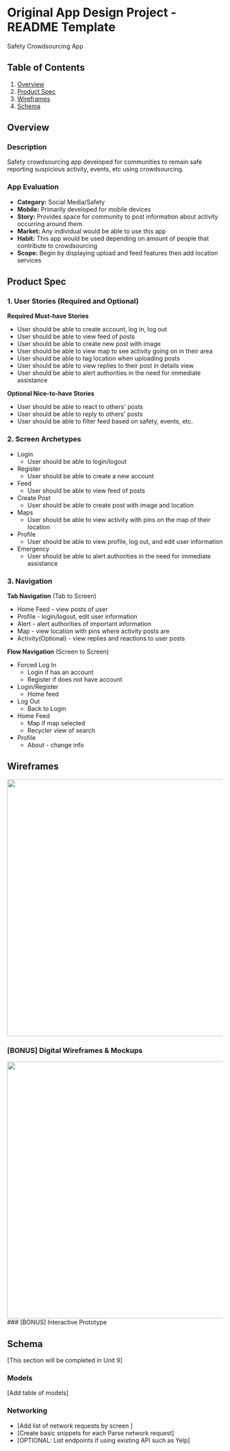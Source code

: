 Original App Design Project - README Template
===

Safety Crowdsourcing App

## Table of Contents
1. [Overview](#Overview)
1. [Product Spec](#Product-Spec)
1. [Wireframes](#Wireframes)
2. [Schema](#Schema)

## Overview
### Description
Safety crowdsourcing app developed for communities to remain safe reporting suspicious activity, events, etc using crowdsourcing.

### App Evaluation
- **Category:** Social Media/Safety
- **Mobile:** Primarily developed for mobile devices
- **Story:** Provides space for community to post information about activity occurring around them
- **Market:** Any individual would be able to use this app
- **Habit:** This app would be used depending on amount of people that contribute to crowdsourcing
- **Scope:** Begin by displaying upload and feed features then add location services

## Product Spec

### 1. User Stories (Required and Optional)

**Required Must-have Stories**

* User should be able to create account, log in, log out
* User should be able to view feed of posts
* User should be able to create new post with image
* User should be able to view map to see activity going on in their area
* User should be able to tag location when uploading posts
* User should be able to view replies to their post in details view
* User should be able to alert authorities in the need for immediate assistance 

**Optional Nice-to-have Stories**

* User should be able to react to others' posts
* User should be able to reply to others' posts
* User should be able to filter feed based on safety, events, etc.

### 2. Screen Archetypes

* Login
   * User should be able to login/logout
* Register
   * User should be able to create a new account
* Feed
  * User should be able to view feed of posts
* Create Post
  * User should be able to create post with image and location
* Maps
  * User should be able to view activity with pins on the map of their location
* Profile
  * User should be able to view profile, log out, and edit user information
* Emergency 
  * User should be able to alert authorities in the need for immediate assistance 

### 3. Navigation

**Tab Navigation** (Tab to Screen)

* Home Feed - view posts of user
* Profile - login/logout, edit user information
* Alert - alert authorities of important information
* Map - view location with pins where activity posts are
* Activity(Optional) - view replies and reactions to user posts

**Flow Navigation** (Screen to Screen)

* Forced Log In
   * Login if has an account
   * Register if does not have account
* Login/Register
   * Home feed
* Log Out
  * Back to Login 
* Home Feed
  * Map if map selected 
  * Recycler view of search
* Profile
  * About - change info

## Wireframes
<img src="https://i.ibb.co/4S27nmZ/Screen-Shot-2020-11-11-at-8-10-08-PM.png" width=600>

### [BONUS] Digital Wireframes & Mockups
<img src="https://i.ibb.co/VQnscxj/Screen-Shot-2020-11-11-at-8-01-57-PM.png" width=600>
### [BONUS] Interactive Prototype

## Schema 
[This section will be completed in Unit 9]
### Models
[Add table of models]
### Networking
- [Add list of network requests by screen ]
- [Create basic snippets for each Parse network request]
- [OPTIONAL: List endpoints if using existing API such as Yelp]
